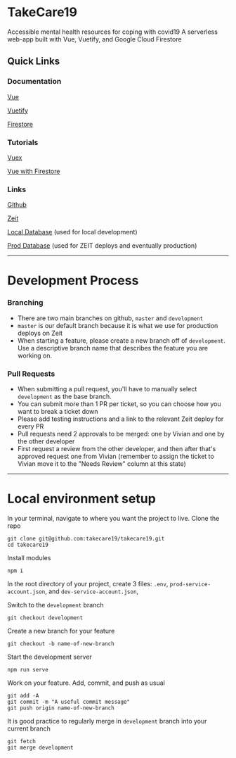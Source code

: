 # TakeCare19
Accessible mental health resources for coping with covid19
A serverless web-app built with Vue, Vuetify, and Google Cloud Firestore

## Quick Links

### Documentation

[Vue](https://vuejs.org/v2/guide/)

[Vuetify](https://vuetifyjs.com/en/)

[Firestore](https://firebase.google.com/docs/firestore/query-data/get-data)

### Tutorials

[Vuex](https://www.youtube.com/watch?v=5lVQgZzLMHc&t=2070s)

[Vue with Firestore](https://www.youtube.com/watch?v=sYNjEzcOTOs)

### Links

[Github](https://github.com/takecare19/takecare19)

[Z](https://zeit.co/teams/teamtakecare19/settings/members)[e](https://zeit.co/teamtakecare19/takecare19)[it](https://zeit.co/teams/teamtakecare19/settings/members) 

[Local Database](https://console.firebase.google.com/u/1/project/takecare19app/database/firestore/data~2Fcategories~2F3XPwVvmldDcEUUlfsrG2) (used for local development)

[Prod Database](https://console.firebase.google.com/u/1/project/takecare19-prod/database/firestore/data~2Fcategories~2F3JeIOXT7sy7KOWUgX9zk) (used for ZEIT deploys and eventually production)

---

# Development Process

### Branching

- There are two main branches on github, `master` and `development`
- `master` is our default branch because it is what we use for production deploys on Zeit
- When starting a feature, please create a new branch off of `development`. Use a descriptive branch name that describes the feature you are working on.

### Pull Requests

- When submitting a pull request, you'll have to manually select `development` as the base branch.
- You can submit more than 1 PR per ticket, so you can choose how you want to break a ticket down
- Please add testing instructions and a link to the relevant Zeit deploy for every PR
- Pull requests need 2 approvals to be merged: one by Vivian and one by the other developer
- First request a review from the other developer, and then after that's approved request one from Vivian (remember to assign the ticket to Vivian move it to the "Needs Review" column at this state)

---

# Local environment setup

In your terminal, navigate to where you want the project to live. Clone the repo

    git clone git@github.com:takecare19/takecare19.git
    cd takecare19

Install modules

    npm i

In the root directory of your project, create 3 files: `.env`, `prod-service-account.json`, and `dev-service-account.json`, 

Switch to the `development` branch

    git checkout development

Create a new branch for your feature

    git checkout -b name-of-new-branch

Start the development server

    npm run serve

Work on your feature. Add, commit, and push as usual

    git add -A
    git commit -m "A useful commit message"
    git push origin name-of-new-branch

It is good practice to regularly merge in `development` branch into your current branch

    git fetch
    git merge development
